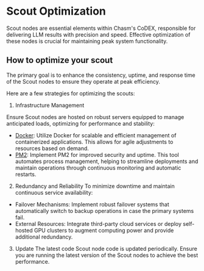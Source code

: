 # Scout Optimization

Scout nodes are essential elements within Chasm's CoDEX, responsible for delivering LLM results with precision and speed. Effective optimization of these nodes is crucial for maintaining peak system functionality.

## How to optimize your scout

The primary goal is to enhance the consistency, uptime, and response time of the Scout nodes to ensure they operate at peak efficiency.

Here are a few strategies for optimizing the scouts:

1. Infrastructure Management

Ensure Scout nodes are hosted on robust servers equipped to manage anticipated loads, optimizing for performance and stability:

- [Docker](https://www.docker.com/): Utilize Docker for scalable and efficient management of containerized applications. This allows for agile adjustments to resources based on demand.
- [PM2](https://pm2.keymetrics.io/): Implement PM2 for improved security and uptime. This tool automates process management, helping to streamline deployments and maintain operations through continuous monitoring and automatic restarts.

2. Redundancy and Reliability
   To minimize downtime and maintain continuous service availability:

- Failover Mechanisms: Implement robust failover systems that automatically switch to backup operations in case the primary systems fail.
- External Resources: Integrate third-party cloud services or deploy self-hosted GPU clusters to augment computing power and provide additional redundancy.

3. Update The latest code
   Scout node code is updated periodically. Ensure you are running the latest version of the Scout nodes to achieve the best performance.
